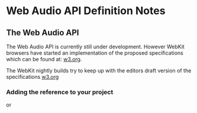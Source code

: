 #  Web Audio API Definition Notes


## The Web Audio API


The Web Audio API is currently still under development. However WebKit browsers have started an implementation of the proposed specifications which can be found at: [w3.org](http://www.w3.org/TR/webaudio/).

The WebKit nightly builds try to keep up with the editors draft version of the specifications [w3.org](https://dvcs.w3.org/hg/audio/raw-file/tip/webaudio/specification.html)


### Adding the reference to your project

    

or

    
